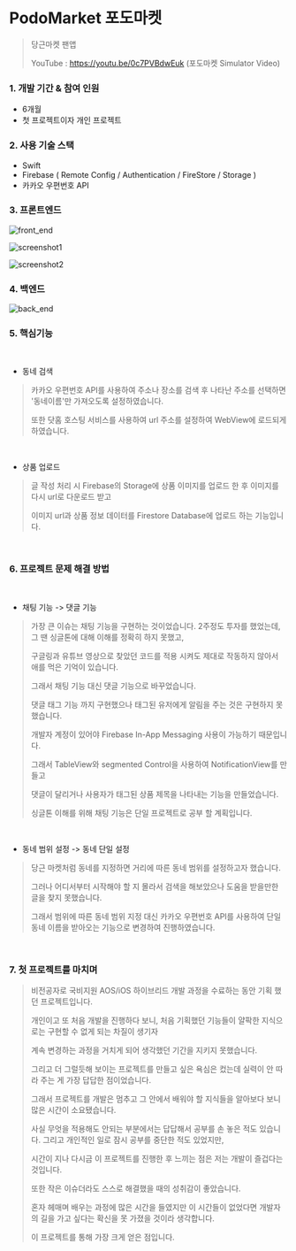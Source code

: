 # PodoMarket 포도마켓

>당근마켓 팬앱
>
> YouTube : https://youtu.be/0c7PVBdwEuk (포도마켓 Simulator Video)


### 1. 개발 기간 & 참여 인원 

* 6개월
* 첫 프로젝트이자 개인 프로젝트

### 2. 사용 기술 스택

* Swift 
* Firebase ( Remote Config / Authentication / FireStore / Storage )
* 카카오 우편번호 API

### 3. 프론트엔드

![front_end](https://user-images.githubusercontent.com/52398346/131097792-7cef0ba2-ab4f-47fd-aef3-2fb280afd4cc.png)

![screenshot1](https://user-images.githubusercontent.com/52398346/131113875-24709af2-7ca3-4c0b-b7d5-2716760a2e5e.png)

![screenshot2](https://user-images.githubusercontent.com/52398346/131113884-bd2f34ac-eb5f-46b1-aaef-844a4b876b90.png)

### 4. 백엔드

![back_end](https://user-images.githubusercontent.com/52398346/131097781-eba3a0a1-a965-49db-aa7b-fbb797c75739.png)

### 5. 핵심기능
<br/>

 - 동네 검색

 >카카오 우편번호 API를 사용하여 주소나 장소를 검색 후 나타난 주소를 선택하면 '동네이름'만 가져오도록 설정하였습니다.
 >
 >또한 닷홈 호스팅 서비스를 사용하여 url 주소를 설정하여 WebView에 로드되게 하였습니다.
 <br/>

 - 상품 업로드 

 >글 작성 처리 시 Firebase의 Storage에 상품 이미지를 업로드 한 후 이미지를 다시 url로 다운로드 받고
 >
 >이미지 url과 상품 정보 데이터를 Firestore Database에 업로드 하는 기능입니다.

<br/>

### 6. 프로젝트 문제 해결 방법
<br/>

 - 채팅 기능 -> 댓글 기능
>
> 가장 큰 이슈는 채팅 기능을 구현하는 것이었습니다. 2주정도 투자를 했었는데, 그 땐 싱글톤에 대해 이해를 정확히 하지 못했고,
>
> 구글링과 유튜브 영상으로 찾았던 코드를 적용 시켜도 제대로 작동하지 않아서 애를 먹은 기억이 있습니다. 
> 
> 그래서 채팅 기능 대신 댓글 기능으로 바꾸었습니다. 
> 
>댓글 태그 기능 까지 구현했으나 태그된 유저에게 알림을 주는 것은 구현하지 못했습니다.
> 
>개발자 계정이 있어야 Firebase In-App Messaging 사용이 가능하기 때문입니다. 
>
>그래서 TableView와 segmented Control을 사용하여 NotificationView를 만들고 
>
>댓글이 달리거나 사용자가 태그된 상품 제목을 나타내는 기능을 만들었습니다.
>
>싱글톤 이해를 위해 채팅 기능은 단일 프로젝트로 공부 할 계획입니다.
<br/>

 - 동네 범위 설정 -> 동네 단일 설정
>
>당근 마켓처럼 동네를 지정하면 거리에 따른 동네 범위를 설정하고자 했습니다. 
>
>그러나 어디서부터 시작해야 할 지 몰라서 검색을 해보았으나 도움을 받을만한 글을 찾지 못했습니다.
> 
>그래서 범위에 따른 동네 범위 지정 대신 카카오 우편번호 API를 사용하여 단일 동네 이름을 받아오는 기능으로 변경하여 진행하였습니다. 
<br/>

### 7. 첫 프로젝트를 마치며

>비전공자로 국비지원 AOS/iOS 하이브리드 개발 과정을 수료하는 동안 기획 했던 프로젝트입니다.
>
>개인이고 또 처음 개발을 진행하다 보니, 처음 기획했던 기능들이 얄팍한 지식으로는 구현할 수 없게 되는 차질이 생기자 
>
>계속 변경하는 과정을 거치게 되어 생각했던 기간을 지키지 못했습니다. 
>
>그리고 더 그럴듯해 보이는 프로젝트를 만들고 싶은 욕심은 컸는데 실력이 안 따라 주는 게 가장 답답한 점이었습니다. 
>
>그래서 프로젝트를 개발은 멈추고 그 안에서 배워야 할 지식들을 알아보다 보니 많은 시간이 소요됐습니다. 
>
>사실 무엇을 적용해도 안되는 부분에서는 답답해서 공부를 손 놓은 적도 있습니다. 그리고 개인적인 일로 잠시 공부를 중단한 적도 있었지만, 
>
>시간이 지나 다시금 이 프로젝트를 진행한 후 느끼는 점은 저는 개발이 즐겁다는 것입니다. 
>
>또한 작은 이슈더라도 스스로 해결했을 때의 성취감이 좋았습니다.
>
>혼자 헤매며 배우는 과정에 많은 시간을 들였지만 이 시간들이 없었다면 개발자의 길을 가고 싶다는 확신을 못 가졌을 것이라 생각합니다. 
>
>이 프로젝트를 통해 가장 크게 얻은 점입니다.

